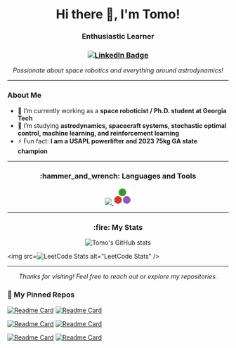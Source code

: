 

<h1 align="center">Hi there 👋, I'm Tomo! </h1>
<h3 align="center">Enthusiastic Learner</h3>

<h3 align="center">
  <div id="badges">
    <a href="https://www.linkedin.com/in/tomohiro-sasaki/">
      <img src="https://img.shields.io/badge/LinkedIn-blue?style=for-the-badge&logo=linkedin&logoColor=white" alt="LinkedIn Badge"/>
    </a>
  </div>
</h3>

<p align="center">
  <em>
  Passionate about space robotics and everything around astrodynamics!
  </em>
</p>

---

### About Me
- 🔭 I’m currently working as a **space roboticist / Ph.D. student at Georgia Tech**  
- 🌱 I’m studying **astrodynamics, spacecraft systems, stochastic optimal control, machine learning, and reinforcement learning**  
- ⚡ Fun fact: **I am a USAPL powerlifter and 2023 75kg GA state champion**  

---

<h3 align="center">:hammer_and_wrench: Languages and Tools</h3>

<p align="center">
  <a href="https://skillicons.dev">
    <img src="https://skillicons.dev/icons?i=anaconda,bash,cpp,cmake,docker,git,github,latex,linux,matlab,py,pytorch,ros,vscode" />
  </a>
  <a href="https://julialang.org/" target="_blank" rel="noreferrer">
    <img src="https://github.com/JuliaLang/julia-logo-graphics/blob/master/images/julia-dots.svg" alt="Julia" width="40" height="40"/>
  </a>
</p>

---

<h3 align="center">:fire: My Stats</h3>

<p align="center">
  <!-- GitHub Stats with tokyonight theme -->
  <img src="https://github-readme-stats.vercel.app/api?username=astomodynamics&show_icons=true&theme=tokyonight" 
       alt="Tomo's GitHub stats" />
  
  <!-- LeetCode Stats with dark theme and baloo font -->
  <img src=![LeetCode Stats](https://leetcard.jacoblin.cool/astomodynamics?theme=unicorn&font=Baloo%202)
       alt="LeetCode Stats" />
</p>

---

<p align="center">
  <em>Thanks for visiting! Feel free to reach out or explore my repositories.</em>
</p>

### :pushpin: My Pinned Repos


[![Readme Card](https://github-readme-stats.vercel.app/api/pin/?username=astomodynamics&repo=cddp-cpp&theme=tokyonight)](https://github.com/astomodynamics/cddp-cpp)
[![Readme Card](https://github-readme-stats.vercel.app/api/pin/?username=astomodynamics&repo=cddp_mpc&theme=tokyonight)](https://github.com/astomodynamics/cddp_mpc)

[![Readme Card](https://github-readme-stats.vercel.app/api/pin/?username=astomodynamics&repo=casadi_mpc&theme=tokyonight)](https://github.com/astomodynamics/casadi_mpc)
[![Readme Card](https://github-readme-stats.vercel.app/api/pin/?username=astomodynamics&repo=GT-presentation-template&theme=tokyonight)](https://github.com/astomodynamics/GT-presentation-template)

[![Readme Card](https://github-readme-stats.vercel.app/api/pin/?username=astomodynamics&repo=julia-mppi&theme=tokyonight)](https://github.com/astomodynamics/julia-mppi)
[![Readme Card](https://github-readme-stats.vercel.app/api/pin/?username=astomodynamics&repo=julia-iLQR&theme=tokyonight)](https://github.com/astomodynamics/julia-iLQR)

